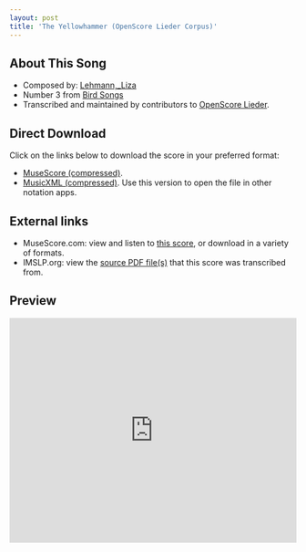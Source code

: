 ```yaml
---
layout: post
title: 'The Yellowhammer (OpenScore Lieder Corpus)'
---
```


## About This Song

- Composed by: [Lehmann,_Liza](https://fourscoreandmore.org/openscore/lieder/Lehmann,_Liza)
- Number 3 from [Bird Songs](https://fourscoreandmore.org/openscore/lieder/Lehmann,_Liza/Bird_Songs)
- Transcribed and maintained by contributors to [OpenScore Lieder].

[OpenScore Lieder]: https://musescore.com/openscore-lieder-corpus

## Direct Download

Click on the links below to download the score in your preferred format:
- [MuseScore (compressed)](https://github.com/openscore/lieder/blob/main/scores/Lehmann,_Liza/Bird_Songs/3_The_Yellowhammer/lc6421659.mscz?raw=true).
- [MusicXML (compressed)](https://github.com/openscore/lieder/blob/main/scores/Lehmann,_Liza/Bird_Songs/3_The_Yellowhammer/lc6421659.mxl?raw=true). Use this version to open the file in other notation apps.

## External links

- MuseScore.com: view and listen to [this score][MuseScore], or download in a variety of formats.
- IMSLP.org: view the [source PDF file(s)][IMSLP] that this score was transcribed from.

[MuseScore]: https://musescore.com/score/6421659
[IMSLP]: https://imslp.org/wiki/Special:ReverseLookup/226386

## Preview

<iframe width="100%" height="394" src="https://musescore.com/openscore-lieder-corpus/scores/6421659/embed" frameborder="0" allowfullscreen allow="autoplay; fullscreen"></iframe>
